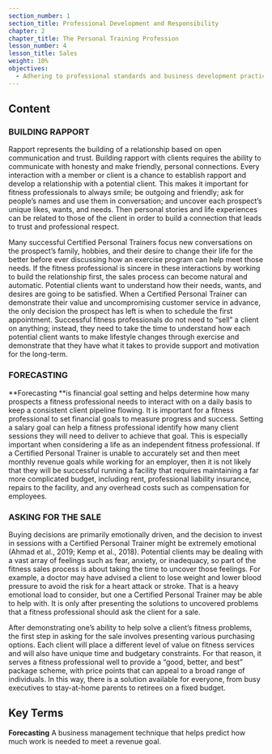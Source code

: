 ```yaml
---
section_number: 1
section_title: Professional Development and Responsibility
chapter: 2
chapter_title: The Personal Training Profession
lesson_number: 4
lesson_title: Sales
weight: 10%
objectives:
  - Adhering to professional standards and business development practices.
---
```


## Content
### BUILDING RAPPORT

Rapport represents the building of a relationship based on open communication and trust. Building rapport with clients requires the ability to communicate with honesty and make friendly, personal connections. Every interaction with a member or client is a chance to establish rapport and develop a relationship with a potential client. This makes it important for fitness professionals to always smile; be outgoing and friendly; ask for people’s names and use them in conversation; and uncover each prospect’s unique likes, wants, and needs. Then personal stories and life experiences can be related to those of the client in order to build a connection that leads to trust and professional respect.

Many successful Certified Personal Trainers focus new conversations on the prospect’s family, hobbies, and their desire to change their life for the better before ever discussing how an exercise program can help meet those needs. If the fitness professional is sincere in these interactions by working to build the relationship first, the sales process can become natural and automatic. Potential clients want to understand how their needs, wants, and desires are going to be satisfied. When a Certified Personal Trainer can demonstrate their value and uncompromising customer service in advance, the only decision the prospect has left is when to schedule the first appointment. Successful fitness professionals do not need to “sell” a client on anything; instead, they need to take the time to understand how each potential client wants to make lifestyle changes through exercise and demonstrate that they have what it takes to provide support and motivation for the long-term.

### FORECASTING

**Forecasting **is financial goal setting and helps determine how many prospects a fitness professional needs to interact with on a daily basis to keep a consistent client pipeline flowing. It is important for a fitness professional to set financial goals to measure progress and success. Setting a salary goal can help a fitness professional identify how many client sessions they will need to deliver to achieve that goal. This is especially important when considering a life as an independent fitness professional. If a Certified Personal Trainer is unable to accurately set and then meet monthly revenue goals while working for an employer, then it is not likely that they will be successful running a facility that requires maintaining a far more complicated budget, including rent, professional liability insurance, repairs to the facility, and any overhead costs such as compensation for employees.

### ASKING FOR THE SALE

Buying decisions are primarily emotionally driven, and the decision to invest in sessions with a Certified Personal Trainer might be extremely emotional (Ahmad et al., 2019; Kemp et al., 2018). Potential clients may be dealing with a vast array of feelings such as fear, anxiety, or inadequacy, so part of the fitness sales process is about taking the time to uncover those feelings. For example, a doctor may have advised a client to lose weight and lower blood pressure to avoid the risk for a heart attack or stroke. That is a heavy emotional load to consider, but one a Certified Personal Trainer may be able to help with. It is only after presenting the solutions to uncovered problems that a fitness professional should ask the client for a sale.

After demonstrating one’s ability to help solve a client’s fitness problems, the first step in asking for the sale involves presenting various purchasing options. Each client will place a different level of value on fitness services and will also have unique time and budgetary constraints. For that reason, it serves a fitness professional well to provide a “good, better, and best” package scheme, with price points that can appeal to a broad range of individuals. In this way, there is a solution available for everyone, from busy executives to stay-at-home parents to retirees on a fixed budget.

## Key Terms

**Forecasting**
A business management technique that helps predict how much work is needed to meet a revenue goal.
